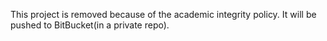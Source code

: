 This project is removed because of the academic integrity policy.
It will be pushed to BitBucket(in a private repo).